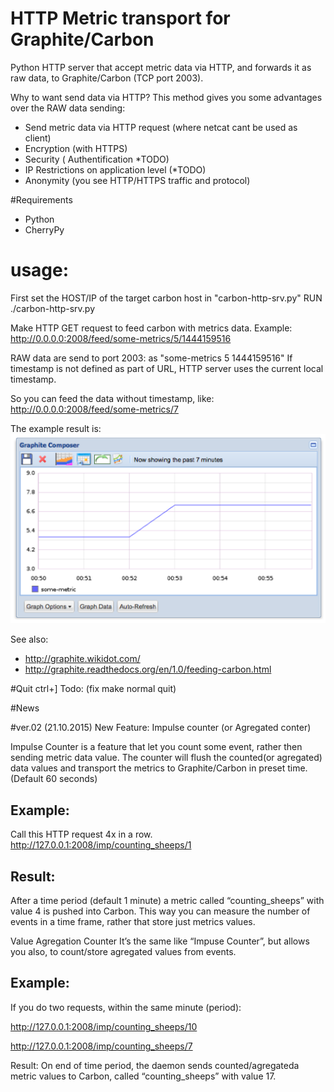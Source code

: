 # HTTP Metric transport for Graphite/Carbon

Python HTTP server that accept metric data via HTTP, and forwards it as raw data, to Graphite/Carbon (TCP port 2003).

Why to want send data via HTTP?
This method gives you some advantages over the RAW data sending:

* Send metric data via HTTP request (where netcat cant be used as client)
* Encryption (with HTTPS)
* Security ( Authentification *TODO)
* IP Restrictions on application level (*TODO)
* Anonymity (you see HTTP/HTTPS traffic and protocol)

#Requirements
* Python
* CherryPy

# usage:

First set the HOST/IP of the target carbon host in "carbon-http-srv.py"
RUN ./carbon-http-srv.py

Make HTTP GET request to feed carbon with metrics data.
Example: http://0.0.0.0:2008/feed/some-metrics/5/1444159516

RAW data are send to port 2003: as "some-metrics 5 1444159516"
If timestamp is not defined as part of URL, HTTP server uses the current local timestamp.

So you can feed the data without timestamp, like:
http://0.0.0.0:2008/feed/some-metrics/7

The example result is:
![example_result](https://raw.githubusercontent.com/ggtd/HTTP-Metric-transport-for-Graphite/master/img_for_readme/example_some-metric.png)


See also:
* http://graphite.wikidot.com/
* http://graphite.readthedocs.org/en/1.0/feeding-carbon.html

#Quit
ctrl+] Todo: (fix make normal quit)

#News



#ver.02 (21.10.2015)
New Feature: Impulse counter (or Agregated conter)

Impulse Counter is a feature that let you count some event, rather then sending metric data value.
The counter will flush the counted(or agregated)  data values  and transport the metrics to Graphite/Carbon in preset time. (Default 60 seconds)

Example:
--------
Call this HTTP request 4x in a row.
http://127.0.0.1:2008/imp/counting_sheeps/1

Result:
-------
After a time period (default 1 minute) a metric called “counting_sheeps” with value 4 is pushed into Carbon. This way you can measure the number of events in a time frame, rather that store just metrics values.


Value Agregation Counter
It’s the same like “Impuse Counter”, but allows you also, to count/store agregated values from events.

Example:
-------
If you do two requests, within the same minute (period):

http://127.0.0.1:2008/imp/counting_sheeps/10

http://127.0.0.1:2008/imp/counting_sheeps/7

Result: On end of time period, the daemon sends counted/agregateda metric values to Carbon, called “counting_sheeps” with value 17.
